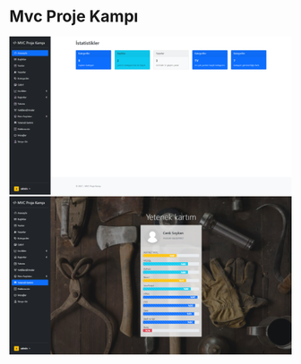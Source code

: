 # Mvc Proje Kampı

![İstatistikler sayfası](/MvcProjeKampi/images/gallery/MvcProjeKampi_StatisticView.png)
![Yetenek kartım sayfası](/MvcProjeKampi/images/gallery/cenkSoykan_SkillsCard.png)

